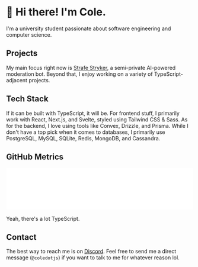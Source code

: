 # 👋 Hi there! I'm Cole.

I'm a university student passionate about software engineering and computer science.

## Projects

My main focus right now is [Strafe Stryker](https://strafestryker.pw), a semi-private AI-powered moderation bot. Beyond that, I enjoy working on a variety of TypeScript-adjacent projects.

## Tech Stack

If it can be built with TypeScript, it will be. For frontend stuff, I primarily work with React, Next.js, and Svelte, styled using Tailwind CSS & Sass. As for the backend, I love using tools like Convex, Drizzle, and Prisma. While I don't have a top pick when it comes to databases, I primarily use PostgreSQL, MySQL, SQLite, Redis, MongoDB, and Cassandra.

## GitHub Metrics

<picture>
  <img src="/github-metrics.svg" alt="Cole's GitHub Metrics" draggable="false">
</picture>

Yeah, there's a lot TypeScript.

## Contact

The best way to reach me is on [Discord](https://discord.com/). Feel free to send me a direct message (`@coledotjs`) if you want to talk to me for whatever reason lol.